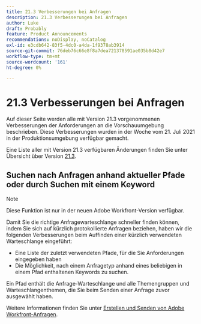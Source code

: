 ```yaml
---
title: 21.3 Verbesserungen bei Anfragen
description: 21.3 Verbesserungen bei Anfragen
author: Luke
draft: Probably
feature: Product Announcements
recommendations: noDisplay, noCatalog
exl-id: e3cdb642-83f5-4dc0-a4da-1f9378ab3914
source-git-commit: 76deb76c66e8f8a7dea721378591ae035b8d42e7
workflow-type: tm+mt
source-wordcount: '161'
ht-degree: 0%

---
```


# 21.3 Verbesserungen bei Anfragen

Auf dieser Seite werden alle mit Version 21.3 vorgenommenen Verbesserungen der Anforderungen an die Vorschauumgebung beschrieben. Diese Verbesserungen wurden in der Woche vom 21. Juli 2021 in der Produktionsumgebung verfügbar gemacht.

Eine Liste aller mit Version 21.3 verfügbaren Änderungen finden Sie unter Übersicht über Version [21.3](../../../product-announcements/product-releases/21.3-release-activity/21-3-release-overview.md).

## Suchen nach Anfragen anhand aktueller Pfade oder durch Suchen mit einem Keyword

>[!NOTE]
>
>Diese Funktion ist nur in der neuen Adobe Workfront-Version verfügbar.

Damit Sie die richtige Anfragewarteschlange schneller finden können, indem Sie sich auf kürzlich protokollierte Anfragen beziehen, haben wir die folgenden Verbesserungen beim Auffinden einer kürzlich verwendeten Warteschlange eingeführt:

* Eine Liste der zuletzt verwendeten Pfade, für die Sie Anforderungen eingegeben haben
* Die Möglichkeit, nach einem Anfragetyp anhand eines beliebigen in einem Pfad enthaltenen Keywords zu suchen.

Ein Pfad enthält die Anfrage-Warteschlange und alle Themengruppen und Warteschlangenthemen, die Sie beim Senden einer Anfrage zuvor ausgewählt haben.

Weitere Informationen finden Sie unter [Erstellen und Senden von Adobe Workfront-Anfragen](/help/quicksilver/manage-work/requests/create-requests/create-submit-requests.md).

